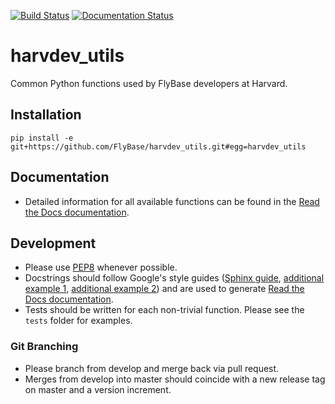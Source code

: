 [![Build Status](https://travis-ci.com/FlyBase/harvdev_utils.svg?branch=master)](https://travis-ci.com/FlyBase/harvdev_utils)
[![Documentation Status](https://readthedocs.org/projects/harvdev-utils/badge/?version=latest)](https://harvdev-utils.readthedocs.io/en/latest/?badge=latest)

# harvdev_utils
Common Python functions used by FlyBase developers at Harvard.

## Installation
`pip install -e git+https://github.com/FlyBase/harvdev_utils.git#egg=harvdev_utils`

## Documentation
- Detailed information for all available functions can be found in the [Read the Docs documentation](https://harvdev-utils.readthedocs.io/en/latest/?).

## Development
- Please use [PEP8](https://www.python.org/dev/peps/pep-0008/) whenever possible. 
- Docstrings should follow Google's style guides ([Sphinx guide](http://www.sphinx-doc.org/en/master/usage/extensions/napoleon.html#module-sphinx.ext.napoleon), [additional example 1](https://sphinxcontrib-napoleon.readthedocs.io/en/latest/example_google.html), [additional example 2](http://google.github.io/styleguide/pyguide.html#38-comments-and-docstrings)) and are used to generate [Read the Docs documentation](https://harvdev-utils.readthedocs.io/en/latest/?).
- Tests should be written for each non-trivial function. Please see the `tests` folder for examples.

### Git Branching
- Please branch from develop and merge back via pull request.
- Merges from develop into master should coincide with a new release tag on master and a version increment.
